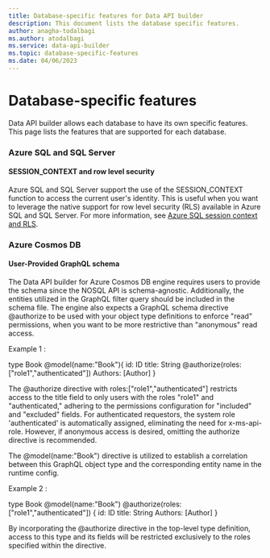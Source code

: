 ```yaml
---
title: Database-specific features for Data API builder
description: This document lists the database specific features.
author: anagha-todalbagi
ms.author: atodalbagi
ms.service: data-api-builder
ms.topic: database-specific-features
ms.date: 04/06/2023
---
```


# Database-specific features

Data API builder allows each database to have its own specific features. This page lists the features that are supported for each database.

### Azure SQL and SQL Server

#### SESSION_CONTEXT and row level security

Azure SQL and SQL Server support the use of the SESSION_CONTEXT function to access the current user's identity. This is useful when you want to leverage the native support for row level security (RLS) available in Azure SQL and SQL Server. For more information, see [Azure SQL session context and RLS](./azure-sql-session-context-rls.md).

### Azure Cosmos DB

#### User-Provided GraphQL schema

The Data API builder for Azure Cosmos DB engine requires users to provide the schema since the NOSQL API is schema-agnostic. Additionally, the entities utilized in the GraphQL filter query should be included in the schema file.  The engine also expects a GraphQL schema directive @authorize to be used with your object type definitions to enforce "read" permissions, when you want to be more restrictive than "anonymous" read access.

Example 1 :

type Book @model(name:"Book"){
  id: ID
  title: String @authorize(roles:["role1","authenticated"])
  Authors: [Author]
}

The @authorize directive with roles:["role1","authenticated"] restricts access to the title field to only users with the roles "role1" and "authenticated," adhering to the permissions configuration for "included" and "excluded" fields. For authenticated requestors, the system role 'authenticated' is automatically assigned, eliminating the need for x-ms-api-role. However, if anonymous access is desired, omitting the authorize directive is recommended.

The @model(name:"Book") directive is utilized to establish a correlation between this GraphQL object type and the corresponding entity name in the runtime config.

Example 2 :

type Book @model(name:"Book") @authorize(roles:["role1","authenticated"]) {
  id: ID
  title: String
  Authors: [Author]
}

By incorporating the @authorize directive in the top-level type definition, access to this type and its fields will be restricted exclusively to the roles specified within the directive.
